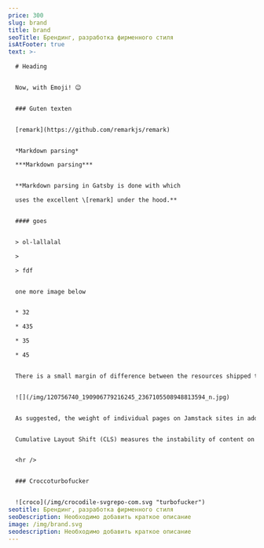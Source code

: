 ```yaml
---
price: 300
slug: brand
title: brand
seoTitle: Брендинг, разработка фирменного стиля
isAtFooter: true
text: >-
  
  # Heading


  Now, with Emoji! 😉


  ### Guten texten


  [remark](https://github.com/remarkjs/remark)


  *Markdown parsing*

  ***Markdown parsing***


  **Markdown parsing in Gatsby is done with which

  uses the excellent \[remark] under the hood.**


  #### goes


  > ol-lallalal

  >

  > fdf


  one more image below


  * 32

  * 435

  * 35

  * 45


  There is a small margin of difference between the resources shipped to desktop and mobile versions of a website. The FID scores are generally very good here, but it is interesting this does not translate to similar LCP scores.


  ![](/img/120756740_190906779216245_2367105508948813594_n.jpg)


  As suggested, the weight of individual pages on Jamstack sites in addition to mobile connection quality could play a role in the performance gaps that we see here.


  Cumulative Layout Shift (CLS) measures the instability of content on a web page within the first 500ms of user input. CLS measures any layout changes which happen after user input. This is important on mobile in particular, where the user will tap where they want to take an action – such as a search bar – only for the location to move as additional images, ads, or similar load.


  <hr />


  ### Croccoturbofucker


  ![croco](/img/crocodile-svgrepo-com.svg "turbofucker")
seotitle: Брендинг, разработка фирменного стиля
seoDescription: Необходимо добавить краткое описание
image: /img/brand.svg
seodescription: Необходимо добавить краткое описание
---
```

